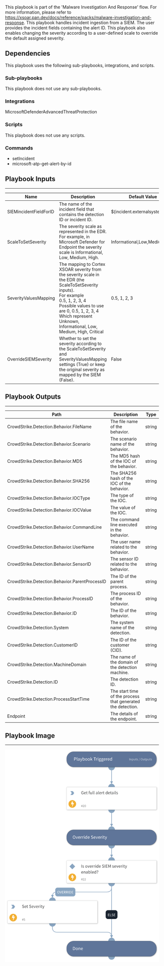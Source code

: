 This playbook is part of the 'Malware Investigation And Response' flow. For more information, please refer to https://xsoar.pan.dev/docs/reference/packs/malware-investigation-and-response.
This playbook handles incident ingestion from a SIEM. The user provides the incident fields containing the alert ID. This playbook also enables changing the severity according to a user-defined scale to override the default assigned severity.

## Dependencies
This playbook uses the following sub-playbooks, integrations, and scripts.

### Sub-playbooks
This playbook does not use any sub-playbooks.

### Integrations
MicrosoftDefenderAdvancedThreatProtection

### Scripts
This playbook does not use any scripts.

### Commands
* setIncident
* microsoft-atp-get-alert-by-id

## Playbook Inputs
---

| **Name** | **Description** | **Default Value** | **Required** |
| --- | --- | --- | --- |
| SIEMincidentFieldForID | The name of the incident field that contains the detection ID or incident ID. | ${incident.externalsystemid} | Optional |
| ScaleToSetSeverity |The severity scale as represented in the EDR.<br/>For example, in Microsoft Defender for Endpoint the severity scale is Informational, Low, Medium, High. | Informational,Low,Medium,High | Optional |
| SeverityValuesMapping | The mapping to Cortex XSOAR severity from the severity scale in the EDR (the ScaleToSetSeverity inputs).<br/>For example<br/>0.5, 1, 2, 3, 4<br/>Possible values to use are 0, 0.5, 1, 2, 3, 4<br/>Which represent Unknown, Informational, Low, Medium, High, Critical | 0.5, 1, 2, 3 | Optional |
| OverrideSIEMSeverity | Whether to set the severity according to the ScaleToSetSeverity and SeverityValuesMapping settings (True) or keep the original severity as mapped by the SIEM (False). | False | Optional |

## Playbook Outputs
---

| **Path** | **Description** | **Type** |
| --- | --- | --- |
| CrowdStrike.Detection.Behavior.FileName | The file name of the behavior. | string |
| CrowdStrike.Detection.Behavior.Scenario | The scenario name of the behavior. | string |
| CrowdStrike.Detection.Behavior.MD5 | The MD5 hash of the IOC of the behavior. | string |
| CrowdStrike.Detection.Behavior.SHA256 | The SHA256 hash of the IOC of the behavior. | string |
| CrowdStrike.Detection.Behavior.IOCType | The type of the IOC. | string |
| CrowdStrike.Detection.Behavior.IOCValue | The value of the IOC. | string |
| CrowdStrike.Detection.Behavior.CommandLine | The command line executed in the behavior. | string |
| CrowdStrike.Detection.Behavior.UserName | The user name related to the behavior. | string |
| CrowdStrike.Detection.Behavior.SensorID | The sensor ID related to the behavior. | string |
| CrowdStrike.Detection.Behavior.ParentProcessID | The ID of the parent process. | string |
| CrowdStrike.Detection.Behavior.ProcessID | The process ID of the behavior. | string |
| CrowdStrike.Detection.Behavior.ID | The ID of the behavior. | string |
| CrowdStrike.Detection.System | The system name of the detection. | string |
| CrowdStrike.Detection.CustomerID | The ID of the customer \(CID\). | string |
| CrowdStrike.Detection.MachineDomain | The name of the domain of the detection machine. | string |
| CrowdStrike.Detection.ID | The detection ID. | string |
| CrowdStrike.Detection.ProcessStartTime | The start time of the process that generated the detection. | string |
| Endpoint | The details of the endpoint. | string |

## Playbook Image
---
![MDE SIEM ingestion - Get Incident Data](../doc_files/MDE_SIEM_ingestion_-_Get_Incident_Data.png)
